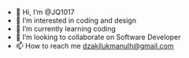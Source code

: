 - 👋 Hi, I’m @JQ1017
- 👀 I’m interested in coding and design
- 🌱 I’m currently learning coding
- 💞️ I’m looking to collaborate on Software Developer
- 📫 How to reach me dzakilukmanulh@gmail.com

<!---
JQ1017/JQ1017 is a ✨ special ✨ repository because its `README.md` (this file) appears on your GitHub profile.
You can click the Preview link to take a look at your changes.
--->
